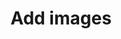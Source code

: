 ---
title: "Add images"
excerpt: "This page allows you to upload an image to the website's image store."
layout: tools--new-image
permalink: /new
breadcrumbs-override: true
breadcrumbs:
- title: Tools
  url: "https://www.civilservice.lgbt/tools/"
- title: Image store
  url: /
---